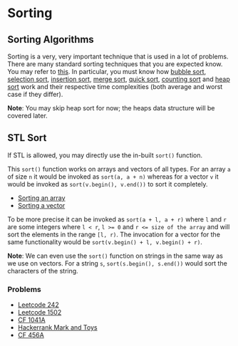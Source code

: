 # Sorting
## Sorting Algorithms
Sorting is a very, very important technique that is used in a lot of problems. There are many standard sorting techniques that you are expected know. You may refer to [this](https://www.programiz.com/dsa/sorting-algorithm). In particular, you must know how [bubble sort](https://www.programiz.com/dsa/bubble-sort), [selection sort](https://www.programiz.com/dsa/selection-sort), [insertion sort](https://www.programiz.com/dsa/insertion-sort), [merge sort](https://www.programiz.com/dsa/merge-sort), [quick sort](https://www.programiz.com/dsa/quick-sort), [counting sort](https://www.programiz.com/dsa/counting-sort) and [heap sort](https://www.programiz.com/dsa/heap-sort) work and their respective time complexities (both average and worst case if they differ).

**Note**: You may skip heap sort for now; the heaps data structure will be covered later.

## STL Sort
If STL is allowed, you may directly use the in-built `sort()` function.

This `sort()` function works on arrays and vectors of all types. For an array `a` of size `n` it would be invoked as `sort(a, a + n)` whereas for a vector `v` it would be invoked as `sort(v.begin(), v.end())` to sort it completely.
* [Sorting an array](https://www.geeksforgeeks.org/sort-c-stl/)
* [Sorting a vector](https://www.journaldev.com/37678/sorting-a-vector-in-c-plus-plus)

To be more precise it can be invoked as `sort(a + l, a + r)` where `l` and `r` are some integers where `l < r`, `l >= 0` and `r <= size of the array` and will sort the elements in the range `[l, r)`. The invocation for a vector for the same functionality would be `sort(v.begin() + l, v.begin() + r)`.

**Note**: We can even use the `sort()` function on strings in the same way as we use on vectors. For a string `s`, `sort(s.begin(), s.end())` would sort the characters of the string.

### Problems
* [Leetcode 242](https://leetcode.com/problems/valid-anagram/)
* [Leetcode 1502](https://leetcode.com/problems/can-make-arithmetic-progression-from-sequence/)
* [CF 1041A](https://codeforces.com/contest/1041/problem/A)
* [Hackerrank Mark and Toys](https://www.hackerrank.com/challenges/mark-and-toys/problem)
* [CF 456A](https://codeforces.com/problemset/problem/456/A)
